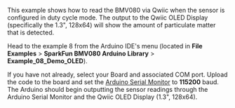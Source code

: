 This example shows how to read the BMV080 via Qwiic when the sensor is configured in duty cycle mode. The output to the Qwiic OLED Display (specifically the 1.3", 128x64) will show the amount of particulate matter that is detected.

Head to the example 8 from the Arduino IDE's menu (located in **File** **Examples** > **SparkFun BMV080 Arduino Library** > **Example_08_Demo_OLED**).

If you have not already, select your Board and associated COM port. Upload the code to the board and set the [Arduino Serial Monitor](https://learn.sparkfun.com/tutorials/terminal-basics/all#arduino-serial-monitor-windows-mac-linux) to **115200** baud. The Arduino should begin outputting the sensor readings through the Arduino Serial Monitor and the Qwiic OLED Display (1.3", 128x64).

